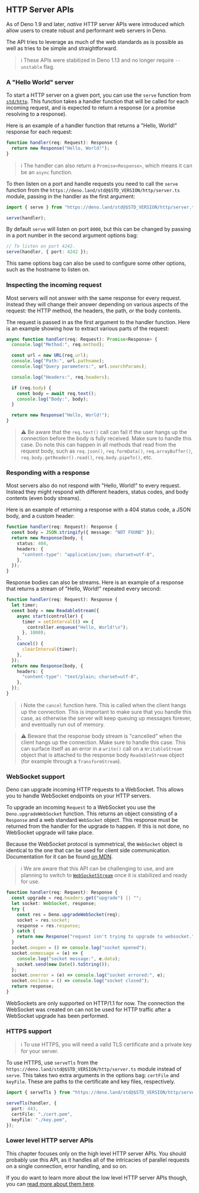 ## HTTP Server APIs

As of Deno 1.9 and later, _native_ HTTP server APIs were introduced which allow
users to create robust and performant web servers in Deno.

The API tries to leverage as much of the web standards as is possible as well as
tries to be simple and straightforward.

> ℹ️ These APIs were stabilized in Deno 1.13 and no longer require `--unstable`
> flag.

### A "Hello World" server

To start a HTTP server on a given port, you can use the `serve` function from
[`std/http`](https://deno.land/std@$STD_VERSION/http). This function takes a
handler function that will be called for each incoming request, and is expected
to return a response (or a promise resolving to a response).

Here is an example of a handler function that returns a "Hello, World!" response
for each request:

```ts
function handler(req: Request): Response {
  return new Response("Hello, World!");
}
```

> ℹ️ The handler can also return a `Promise<Response>`, which means it can be an
> `async` function.

To then listen on a port and handle requests you need to call the `serve`
function from the `https://deno.land/std@$STD_VERSION/http/server.ts` module,
passing in the handler as the first argument:

```ts
import { serve } from "https://deno.land/std@$STD_VERSION/http/server.ts";

serve(handler);
```

By default `serve` will listen on port `8000`, but this can be changed by
passing in a port number in the second argument options bag:

```ts
// To listen on port 4242.
serve(handler, { port: 4242 });
```

This same options bag can also be used to configure some other options, such as
the hostname to listen on.

### Inspecting the incoming request

Most servers will not answer with the same response for every request. Instead
they will change their answer depending on various aspects of the request: the
HTTP method, the headers, the path, or the body contents.

The request is passed in as the first argument to the handler function. Here is
an example showing how to extract various parts of the request:

```ts
async function handler(req: Request): Promise<Response> {
  console.log("Method:", req.method);

  const url = new URL(req.url);
  console.log("Path:", url.pathname);
  console.log("Query parameters:", url.searchParams);

  console.log("Headers:", req.headers);

  if (req.body) {
    const body = await req.text();
    console.log("Body:", body);
  }

  return new Response("Hello, World!");
}
```

> ⚠️ Be aware that the `req.text()` call can fail if the user hangs up the
> connection before the body is fully received. Make sure to handle this case.
> Do note this can happen in all methods that read from the request body, such
> as `req.json()`, `req.formData()`, `req.arrayBuffer()`,
> `req.body.getReader().read()`, `req.body.pipeTo()`, etc.

### Responding with a response

Most servers also do not respond with "Hello, World!" to every request. Instead
they might respond with different headers, status codes, and body contents (even
body streams).

Here is an example of returning a response with a 404 status code, a JSON body,
and a custom header:

```ts
function handler(req: Request): Response {
  const body = JSON.stringify({ message: "NOT FOUND" });
  return new Response(body, {
    status: 404,
    headers: {
      "content-type": "application/json; charset=utf-8",
    },
  });
}
```

Response bodies can also be streams. Here is an example of a response that
returns a stream of "Hello, World!" repeated every second:

```ts
function handler(req: Request): Response {
  let timer;
  const body = new ReadableStream({
    async start(controller) {
      timer = setInterval(() => {
        controller.enqueue("Hello, World!\n");
      }, 1000);
    },
    cancel() {
      clearInterval(timer);
    },
  });
  return new Response(body, {
    headers: {
      "content-type": "text/plain; charset=utf-8",
    },
  });
}
```

> ℹ️ Note the `cancel` function here. This is called when the client hangs up
> the connection. This is important to make sure that you handle this case, as
> otherwise the server will keep queuing up messages forever, and eventually run
> out of memory.

> ⚠️ Beware that the response body stream is "cancelled" when the client hangs
> up the connection. Make sure to handle this case. This can surface itself as
> an error in a `write()` call on a `WritableStream` object that is attached to
> the response body `ReadableStream` object (for example through a
> `TransformStream`).

### WebSocket support

Deno can upgrade incoming HTTP requests to a WebSocket. This allows you to
handle WebSocket endpoints on your HTTP servers.

To upgrade an incoming `Request` to a WebSocket you use the
`Deno.upgradeWebSocket` function. This returns an object consisting of a
`Response` and a web standard `WebSocket` object. This response must be returned
from the handler for the upgrade to happen. If this is not done, no WebSocket
upgrade will take place.

Because the WebSocket protocol is symmetrical, the `WebSocket` object is
identical to the one that can be used for client side communication.
Documentation for it can be found
[on MDN](https://developer.mozilla.org/en-US/docs/Web/API/WebSocket).

> ℹ️ We are aware that this API can be challenging to use, and are planning to
> switch to
> [`WebSocketStream`](https://github.com/ricea/websocketstream-explainer/blob/master/README.md)
> once it is stabilized and ready for use.

```ts
function handler(req: Request): Response {
  const upgrade = req.headers.get("upgrade") || "";
  let socket: WebSocket, response;
  try {
    const res = Deno.upgradeWebSocket(req);
    socket = res.socket;
    response = res.response;
  } catch {
    return new Response("request isn't trying to upgrade to websocket.");
  }
  socket.onopen = () => console.log("socket opened");
  socket.onmessage = (e) => {
    console.log("socket message:", e.data);
    socket.send(new Date().toString());
  };
  socket.onerror = (e) => console.log("socket errored:", e);
  socket.onclose = () => console.log("socket closed");
  return response;
}
```

WebSockets are only supported on HTTP/1.1 for now. The connection the WebSocket
was created on can not be used for HTTP traffic after a WebSocket upgrade has
been performed.

### HTTPS support

> ℹ️ To use HTTPS, you will need a valid TLS certificate and a private key for
> your server.

To use HTTPS, use `serveTls` from the
`https://deno.land/std@$STD_VERSION/http/server.ts` module instead of `serve`.
This takes two extra arguments in the options bag: `certFile` and `keyFile`.
These are paths to the certificate and key files, respectively.

```ts
import { serveTls } from "https://deno.land/std@$STD_VERSION/http/server.ts";

serveTls(handler, {
  port: 443,
  certFile: "./cert.pem",
  keyFile: "./key.pem",
});
```

### Lower level HTTP server APIs

This chapter focuses only on the high level HTTP server APIs. You should
probably use this API, as it handles all of the intricacies of parallel requests
on a single connection, error handling, and so on.

If you do want to learn more about the low level HTTP server APIs though, you
can [read more about them here](./http_server_apis_low_level).
